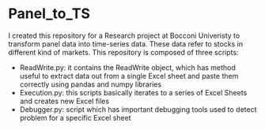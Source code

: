 # Panel_to_TS
I created this repository for a Research project at Bocconi Univeristy to transform panel data into time-series data.
These data refer to stocks in different kind of markets.
This repository is composed of three scripts:
- ReadWrite.py: it contains the ReadWrite object, which has method useful to extract data out from a single Excel sheet and paste them correctly using pandas and numpy libraries
- Execution.py: this scripts basically iterates to a series of Excel Sheets and creates new Excel files
- Debugger.py: script which has important debugging tools used to detect problem for a specific Excel sheet
